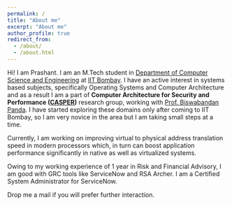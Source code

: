 ```yaml
---
permalink: /
title: "About me"
excerpt: "About me"
author_profile: true
redirect_from: 
  - /about/
  - /about.html
---
```


Hi! I am Prashant. I am an M.Tech student in [Department of Computer Science and Engineering](https://www.cse.iitb.ac.in/) at [IIT Bombay](https://www.iitb.ac.in/). I have an active interest in systems based subjects, specifically Operating Systems and Computer Architecture and as a result I am a part of **Computer Architecture for Security and Performance ([CASPER](https://casper-iitb.github.io/))** research group, working with [Prof. Biswabandan Panda](https://www.cse.iitb.ac.in/~biswa/). I have started exploring these domains only after coming to IIT Bombay, so I am very novice in the area but I am taking small steps at a time. 

Currently, I am working on improving virtual to physical address translation speed in modern processors which, in turn can boost application performance significantly in native as well as virtualized systems.

Owing to my working experience of 1 year in Risk and Financial Advisory, I am good with GRC tools like ServiceNow and RSA Archer. I am a Certified System Administrator for ServiceNow.

Drop me a mail if you will prefer further interaction.
